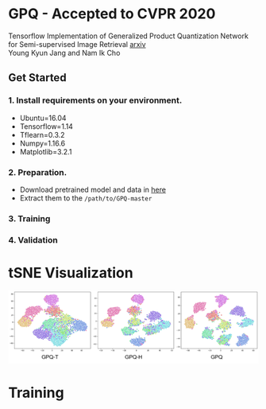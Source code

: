 # GPQ - Accepted to CVPR 2020
Tensorflow Implementation of Generalized Product Quantization Network for Semi-supervised Image Retrieval <a href="https://arxiv.org/abs/2002.11281">arxiv</a>  
Young Kyun Jang and Nam Ik Cho  

## Get Started

### 1. Install requirements on your environment.
- Ubuntu=16.04
- Tensorflow=1.14
- Tflearn=0.3.2
- Numpy=1.16.6
- Matplotlib=3.2.1

### 2. Preparation.
- Download pretrained model and data in <a href="https://drive.google.com/open?id=1BfyXFvcMMBhD2jWVNF_kFaFE5uNgpqII">here</a>
- Extract them to the `/path/to/GPQ-master`

### 3. Training

### 4. Validation




# tSNE Visualization

<p align="center"><img src="figures/tSNE.png" width="900"></p>

# Training
